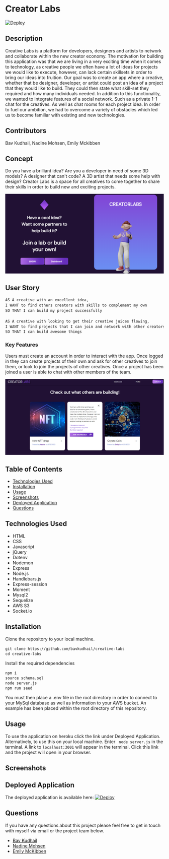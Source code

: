 # Creator Labs

[![Deploy](https://www.herokucdn.com/deploy/button.svg)](https://creativelabs-app.herokuapp.com/)


## Description

Creative Labs is a platform for developers, designers and artists to network and collaborate within the new creator economy. The motivation for building this application was that we are living in a very exciting time when it comes to technology, as creative people we often have a lot of ideas for projects we would like to execute, however, can lack certain skillsets in order to bring our ideas into fruition. Our goal was to create an app where a creative, whether that be designer, developer, or artist could post an idea of a project that they would like to build.
They could then state what skill-set they required and how many individuals needed. In addition to this functionality, we wanted to integrate features of a social network. Such as a private 1-1 chat for the creatives. As well as chat rooms for each project idea.
In order to fuel our ambition, we had to overcome a variety of obstacles which led us to become familiar with existing and new technologies.



## Contributors

Bav Kudhail, Nadine Mohsen, Emily Mckibben



## Concept

Do you have a brilliant idea?
Are you a developer in need of some 3D models? A designer that can't code? A 3D artist that needs some help with design?
Creator Labs is a space for all creatives to come together to share their skills in order to build new and exciting projects.

![screenshot of landing page with options to login or go to dashboard](/public/images/landing-page.png)



## User Story

```md
AS A creative with an excellent idea,
I WANT to find others creators with skills to complement my own
SO THAT I can build my project successfully

AS A creative with looking to get their creative juices flowing,
I WANT to find projects that I can join and network with other creators
SO THAT I can build awesome things
```


### Key Features

Users must create an account in order to interact with the app. Once logged in they can create projects of their own and ask for other creatives to join them, or look to join the projects of other creatives. Once a project has been joined a user is able to chat with other members of the team.


![screenshot of dashboard showing three projects. Centre project card is flipped to show more information about the project and who is required](/public/images/dashboard.png)



## Table of Contents

- [Technologies Used](#technologies-used)
- [Installation](#installation)
- [Usage](#usage)
- [Screenshots](#screenshots)
- [Deployed Application](#deployed-application)
- [Questions](#questions)



## Technologies Used

- HTML
- CSS
- Javascript
- jQuery
- Dotenv
- Nodemon
- Express
- Node.js
- Handlebars.js
- Express-session
- Moment
- Mysql2
- Sequelize
- AWS S3
- Socket.io



## Installation

Clone the repository to your local machine.

```
git clone https://github.com/bavkudhail/creative-labs
cd creative-labs
```

Install the required dependencies

```
npm i
source schema.sql
node server.js
npm run seed
```

You must then place a .env file in the root directory in order to connect to your MySql database as well as information to your AWS bucket. An example has been placed within the root directory of this repository.



## Usage

To use the application on heroku click the link under Deployed Application.
Alternatively, to use this on your local machine. Enter ` node server.js` in the terminal. A link to `localhost:3001` will appear in the terminal. Click this link and the project will open in your browser.



## Screenshots



## Deployed Application
The deployed application is available here: 
[![Deploy](https://www.herokucdn.com/deploy/button.svg)](https://creativelabs-app.herokuapp.com/)



## Questions
If you have any questions about this project please feel free to get in touch with myself via email or the project team below.

* [Bav Kudhail](https://github.com/BavKudhail)
* [Nadine Mohsen](https://github.com/nadinemohsen)
* [Emily McKibben](https://github.com/empipio)

